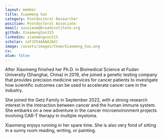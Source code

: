 ```yaml
---
layout: member
title: Xiaomeng Sun
category: Postdoctoral Researcher
position: Postdoctoral Associate
email: sunxiaom@broadinstitute.org
github: XiaomengSun315
linkedin: xiaomengsun315
scholar: ixFJX54AAAAJ&hl
image: /assets/images/team/Xiaomeng_Sun.png
cv:
alum: false
---
```


After Xiaomeng finished her Ph.D. in Biomedical Science at Fudan University (Shanghai, China) in 2019, she joined a genetic testing company that provides precision medicine services for cancer patients to investigate how scientific outcomes can be used to accelerate cancer care in the industry.

She joined the Getz Family in September 2022, with a strong research interest in the interaction between cancer and the human immune system. She embarks on a new adventure in the cancer microenvironment projects involving CAR-T therapy in multiple myeloma.

Xiaomeng enjoys running in her spare time. She is also very fond of sitting in a sunny room reading, writing, or painting.
